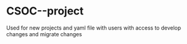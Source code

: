 # CSOC--project
Used for new projects and yaml file with users with access to develop changes and migrate changes
